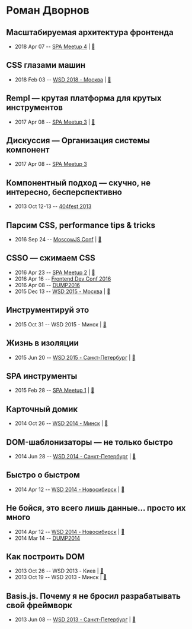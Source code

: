 # Роман Дворнов

## Масштабируемая архитектура фронтенда
- 2018 Apr 07 -- [SPA Meetup 4](https://youtu.be/z9y6PNC2FL0)  | [:notebook:](https://speakerdeck.com/avitotech/masshtabiruiemaia-arkhitiektura-frontienda-roman-dvornov-avito)  
## CSS глазами машин
- 2018 Feb 03 -- [WSD 2018 - Москва](https://www.youtube.com/watch?v=c2Sw5gmOwmE)  | [:notebook:](https://wsd.events/2018/02/03/pres/css-for-machines.pdf)  
## Rempl — крутая платформа для крутых инструментов
- 2017 Apr 08 -- [SPA Meetup 3](https://www.youtube.com/watch?v=n0u0u_jkBeI)  | [:notebook:](https://www.slideshare.net/AvitoTech/rempl-74801074)  
## Дискуссия — Организация системы компонент
- 2017 Apr 08 -- [SPA Meetup 3](https://www.youtube.com/watch?v=h23HbKaUbaU)    
## Компонентный подход — скучно, не интересно, бесперспективно
- 2013 Oct 12-13 -- [404fest 2013](https://youtu.be/QpZy0WW0Ig4)    
## Парсим CSS, performance tips &amp; tricks
- 2016 Sep 24 -- [MoscowJS Conf](https://www.youtube.com/watch?v=5XUuWVq-djs)  | [:notebook:](http://www.slideshare.net/BadooDev/css-67056616)  
## CSSO — сжимаем CSS
- 2016 Apr 23 -- [SPA Meetup 2](https://youtu.be/WcuwRJhB9C4)  | [:notebook:](https://github.com/lahmatiy/moscow-spa-meetup-2/raw/master/pdf/csso2.pdf)  
- 2016 Apr 16 -- [Frontend Dev Conf 2016](https://www.youtube.com/watch?v=MyUGy66tFDg)    
- 2016 Apr 08 -- [DUMP2016](https://www.youtube.com/watch?v=RQbvWRwreaQ)    
- 2015 Dec 13 -- [WSD 2015 - Москва](https://www.youtube.com/watch?v=KgF0gGW_Bk0)  | [:notebook:](https://wsd.events/2015/12/13/pres/csso.pdf)  
## Инструментируй это
- 2015 Oct 31 -- WSD 2015 - Минск  | [:notebook:](https://wsd.events/2015/10/31/pres/instrument-this.pdf)  
## Жизнь в изоляции
- 2015 Jun 20 -- [WSD 2015 - Санкт-Петербург](https://www.youtube.com/watch?v=V7bnSOwuO4M)  | [:notebook:](https://wsd.events/2015/06/20/pres/style-isolation.pdf)  
## SPA инструменты
- 2015 Feb 28 -- [SPA Meetup 1](http://www.youtube.com/watch?v=IUtbbN9aevU)  | [:notebook:](http://www.slideshare.net/basisjs/spa-45289195)  
## Карточный домик
- 2014 Oct 26 -- [WSD 2014 - Минск](http://youtu.be/dQoz5KZUH2M)  | [:notebook:](https://wsd.events/2014/10/26/pres/house-of-cards.pdf)  
## DOM-шаблонизаторы — не только быстро
- 2014 Jun 28 -- [WSD 2014 - Санкт-Петербург](https://www.youtube.com/watch?v=TXqiq5tOWRQ)  | [:notebook:](https://wsd.events/2014/06/28/pres/dom-templates.pdf)  
## Быстро о быстром
- 2014 Apr 12 -- [WSD 2014 - Новосибирск](https://www.youtube.com/watch?v=87zOMKy1_N0)  | [:notebook:](https://wsd.events/2014/04/12/pres/speed.pdf)  
## Не бойся, это всего лишь данные... просто их много
- 2014 Apr 12 -- [WSD 2014 - Новосибирск](https://www.youtube.com/watch?v=jucxk6mUm6Q)  | [:notebook:](https://wsd.events/2014/04/12/pres/data.pdf)  
- 2014 Mar 14 -- [DUMP2014](https://www.youtube.com/watch?v=baPaSBaRKbk)    
## Как построить DOM
- 2013 Oct 26 -- WSD 2013 - Киев  | [:notebook:](https://wsd.events/2013/10/26/pres/dom.pdf)  
- 2013 Oct 19 -- WSD 2013 - Минск  | [:notebook:](https://wsd.events/2013/10/19/pres/dom.pdf)  
## Basis.js. Почему я не бросил разрабатывать свой фреймворк
- 2013 Jun 08 -- [WSD 2013 - Санкт-Петербург](https://www.youtube.com/watch?v=cVbbkwkhNQg)  | [:notebook:](https://wsd.events/2013/06/08/pres/basis-js.pdf)  
